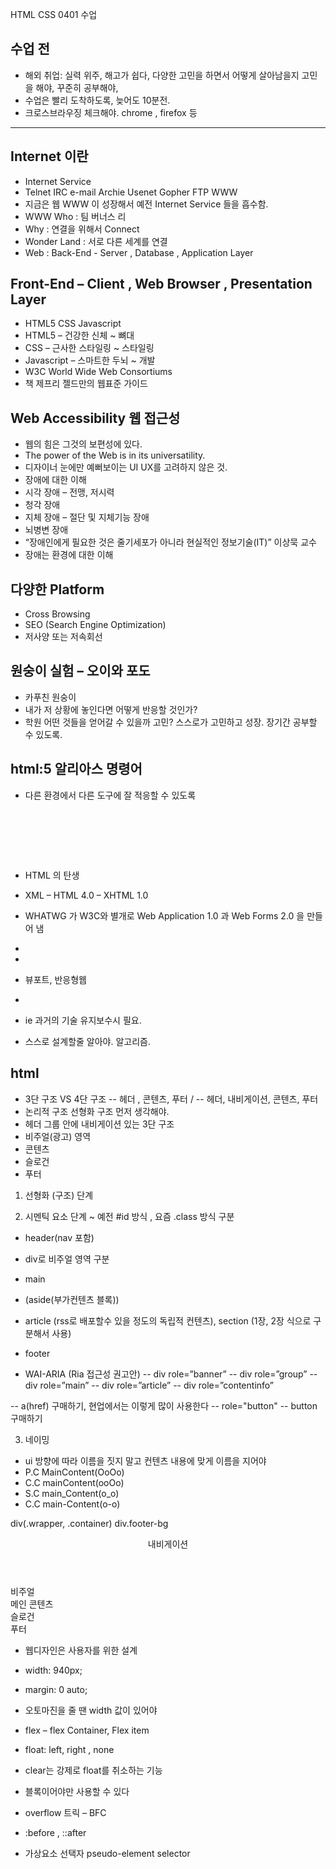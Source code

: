HTML CSS 0401 수업
## 수업 전
 - 해외 취업: 실력 위주, 해고가 쉽다, 다양한 고민을 하면서 어떻게 살아남을지 고민을 해야, 꾸준히 공부해야, 
 - 수업은 빨리 도착하도록, 늦어도 10분전.
 - 크로스브라우징 체크해야. chrome , firefox 등
 <hr/>
 
## Internet 이란
 - Internet Service
 - Telnet IRC e-mail Archie Usenet Gopher FTP WWW
 - 지금은 웹 WWW 이 성장해서 예전 Internet Service 들을 흡수함.
 - WWW Who  : 팀 버너스 리
 - Why : 연결을 위해서 Connect
 - Wonder Land : 서로 다른 세계를 연결
 - Web : Back-End - Server , Database , Application Layer

## Front-End – Client , Web Browser , Presentation Layer 
 - HTML5 CSS Javascript
 - HTML5 – 건강한 신체 ~ 뼈대
 - CSS – 근사한 스타일링 ~ 스타일링
 - Javascript – 스마트한 두뇌 ~ 개발
 - W3C World Wide Web Consortiums
 - 책 제프리 젤드만의 웹표준 가이드

## Web Accessibility 웹 접근성
 - 웹의 힘은 그것의 보편성에 있다.
 - The power of the Web is in its universatility. 
 - 디자이너 눈에만 예뻐보이는 UI UX를 고려하지 않은 것.
 - 장애에 대한 이해
 - 시각 장애 – 전맹, 저시력
 - 청각 장애
 - 지체 장애 – 절단 및 지체기능 장애
 - 뇌병변 장애
 - “장애인에게 필요한 것은 줄기세포가 아니라 현실적인 정보기술(IT)” 이상묵 교수
 - 장애는 환경에 대한 이해

## 다양한 Platform
 - Cross Browsing
 - SEO (Search Engine Optimization)
 - 저사양 또는 저속회선

## 원숭이 실험 – 오이와 포도
 - 카푸친 원숭이
 - 내가 저 상황에 놓인다면 어떻게 반응할 것인가?
 - 학원 어떤 것들을 얻어갈 수 있을까 고민? 스스로가 고민하고 성장. 장기간 공부할 수 있도록.

## html:5 알리아스 명령어
 - 다른 환경에서 다른 도구에 잘 적응할 수 있도록
<pre>
<html lang="ko-KR">
<head>
    <meta charset="UTF-8">
    <meta http-equiv="content-type" content="text/html;charset=UTF-8">
    </pre>

 - HTML 의 탄생
 - XML – HTML 4.0 – XHTML 1.0
 - WHATWG 가 W3C와 별개로 Web Application 1.0 과 Web Forms 2.0 을 만들어 냄

 - <meta http-equiv="content-type" content="text/html;charset=UTF-8">

 - <meta name="viewport" content="width=device-width, initial-scale=1.0">
 - 뷰포트, 반응형웹
 - <meta http-equiv="X-UA-Compatible" content="ie=edge">
 - ie 과거의 기술 유지보수시 필요.
 - 스스로 설계할줄 알아야. 알고리즘.

## html
 - 3단 구조 VS 4단 구조
 -- 헤더 , 콘텐츠, 푸터 /
 -- 헤더, 내비게이션, 콘텐츠, 푸터
 - 논리적 구조 선형화 구조 먼저 생각해야.
 - 헤더 그룹 안에 내비게이션 있는 3단 구조
 - 비주얼(광고) 영역
 - 콘텐츠
 - 슬로건
 - 푸터
1. 선형화 (구조) 단계

2. 시멘틱 요소 단계 ~ 예전 #id 방식 , 요즘 .class 방식 구분
 - header(nav 포함)
 - div로 비주얼 영역 구분
 - main
 - (aside(부가컨텐츠 블록))
 - article (rss로 배포할수 있을 정도의 독립적 컨텐츠), section (1장, 2장 식으로 구분해서 사용)
 - footer

 - WAI-ARIA (Ria 접근성 권고안)
 -- div role=”banner”
 -- div role=”group”
 -- div role=”main”
 -- div role=”article”
 -- div role=”contentinfo”

 -- a(href) 구매하기, 현업에서는 이렇게 많이 사용한다
 -- role="button"
 -- button 구매하기

3. 네이밍
 - ui 방향에 따라 이름을 짓지 말고 컨텐츠 내용에 맞게 이름을 지어야
 - P.C MainContent(OoOo)
 - C.C mainContent(ooOo)
 - S.C main_Content(o_o)
 - C.C main-Content(o-o)

div(.wrapper, .container)
div.footer-bg
<div class="container">
        <header class="header">
            <nav class="navigation">내비게이션</nav>
        </header>
        <div class="visual">비주얼</div>
        <main class="main">메인 콘텐츠</main>
        <article class="slogan">슬로건</article>
        <div class="footer-bg">
            <footer class="footer">푸터</footer>
        </div>
    </div>

 - 웹디자인은 사용자를 위한 설계

 - width: 940px;
 - margin: 0 auto;

 - 오토마진을 줄 땐 width 값이 있어야

 - flex – flex Container, Flex item
 - float: left, right , none
 - clear는 강제로 float를 취소하는 기능
 
 - 블록이어야만 사용할 수 있다
 - overflow 트릭 – BFC
 - :before , ::after
 - 가상요소 선택자 pseudo-element selector

